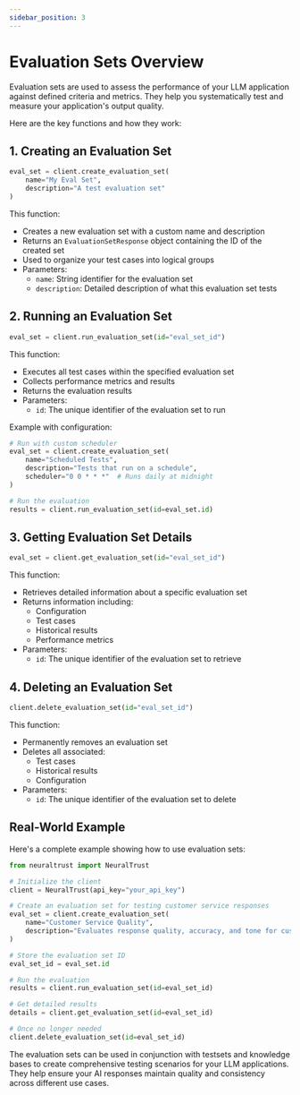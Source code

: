 ```yaml
---
sidebar_position: 3
---
```



# Evaluation Sets Overview

Evaluation sets are used to assess the performance of your LLM application against defined criteria and metrics. They help you systematically test and measure your application's output quality.

Here are the key functions and how they work:

## 1. Creating an Evaluation Set

```python
eval_set = client.create_evaluation_set(
    name="My Eval Set", 
    description="A test evaluation set"
)
```

This function:
- Creates a new evaluation set with a custom name and description
- Returns an `EvaluationSetResponse` object containing the ID of the created set
- Used to organize your test cases into logical groups
- Parameters:
  - `name`: String identifier for the evaluation set
  - `description`: Detailed description of what this evaluation set tests

## 2. Running an Evaluation Set

```python
eval_set = client.run_evaluation_set(id="eval_set_id")
```

This function:
- Executes all test cases within the specified evaluation set
- Collects performance metrics and results
- Returns the evaluation results
- Parameters:
  - `id`: The unique identifier of the evaluation set to run

Example with configuration:
```python
# Run with custom scheduler
eval_set = client.create_evaluation_set(
    name="Scheduled Tests",
    description="Tests that run on a schedule",
    scheduler="0 0 * * *"  # Runs daily at midnight
)

# Run the evaluation
results = client.run_evaluation_set(id=eval_set.id)
```

## 3. Getting Evaluation Set Details

```python
eval_set = client.get_evaluation_set(id="eval_set_id")
```

This function:
- Retrieves detailed information about a specific evaluation set
- Returns information including:
  - Configuration
  - Test cases
  - Historical results
  - Performance metrics
- Parameters:
  - `id`: The unique identifier of the evaluation set to retrieve

## 4. Deleting an Evaluation Set

```python
client.delete_evaluation_set(id="eval_set_id")
```

This function:
- Permanently removes an evaluation set
- Deletes all associated:
  - Test cases
  - Historical results
  - Configuration
- Parameters:
  - `id`: The unique identifier of the evaluation set to delete

## Real-World Example

Here's a complete example showing how to use evaluation sets:

```python
from neuraltrust import NeuralTrust

# Initialize the client
client = NeuralTrust(api_key="your_api_key")

# Create an evaluation set for testing customer service responses
eval_set = client.create_evaluation_set(
    name="Customer Service Quality",
    description="Evaluates response quality, accuracy, and tone for customer inquiries"
)

# Store the evaluation set ID
eval_set_id = eval_set.id

# Run the evaluation
results = client.run_evaluation_set(id=eval_set_id)

# Get detailed results
details = client.get_evaluation_set(id=eval_set_id)

# Once no longer needed
client.delete_evaluation_set(id=eval_set_id)
```

The evaluation sets can be used in conjunction with testsets and knowledge bases to create comprehensive testing scenarios for your LLM applications. They help ensure your AI responses maintain quality and consistency across different use cases.

